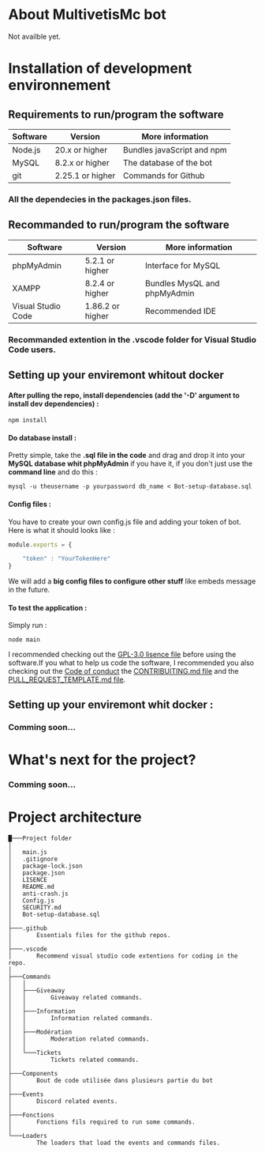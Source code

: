# About MultivetisMc bot

Not availble yet.

# Installation of development environnement

## Requirements to run/program the software

| Software           | Version          | More information             |
| ------------------ | ---------------- | ---------------------------- |
| Node.js            | 20.x or higher   | Bundles javaScript and npm   |
| MySQL              | 8.2.x or higher  | The database of the bot      |
| git                | 2.25.1 or higher | Commands for Github          |

### All the dependecies in the packages.json files.

## Recommanded to run/program the software

| Software           | Version          | More information             |
| ------------------ | ---------------- | ---------------------------- |
| phpMyAdmin         | 5.2.1 or higher  | Interface for MySQL          |
| XAMPP              | 8.2.4 or higher  | Bundles MysQL and phpMyAdmin |
| Visual Studio Code | 1.86.2 or higher | Recommended IDE              |

### Recommanded extention in the .vscode folder for Visual Studio Code users.

## Setting up your enviremont whitout docker

#### After pulling the repo, install dependencies (add the '-D' argument to install dev dependencies) :

```
npm install
```

#### Do database install :

Pretty simple, take the **.sql file in the code** and drag and drop it into your **MySQL database whit phpMyAdmin** if you have it, if you don't just use the **command line** and do this :
```
mysql -u theusername -p yourpassword db_name < Bot-setup-database.sql
```

#### Config files :

You have to create your own config.js file and adding your token of bot.
Here is what it should looks like :
```javascript
module.exports = {

    "token" : "YourTokenHere"
}
```

We will add a **big config files to configure other stuff** like embeds message in the future.
#### To test the application :

Simply run :

```
node main
```

I recommended checking out the [GPL-3.0 lisence file](https://github.com/MultivetisMc/MultivetisMc-bot/blob/main/LICENSE) before using the software.If you what to help us code the software, I recommended you also checking out the [Code of conduct]() the [CONTRIBUITING.md file]() and the [PULL_REQUEST_TEMPLATE.md file]().

## Setting up your enviremont whit docker :

### Comming soon...

# What's next for the project?

### Comming soon...

# Project architecture

```
█───Project folder
│
│   main.js
│   .gitignore
│   package-lock.json
│   package.json
│   LISENCE
│   README.md
│   anti-crash.js
│   Config.js
│   SECURITY.md
│   Bot-setup-database.sql
│
├───.github
│       Essentials files for the github repos.
│
├───.vscode
│       Recommend visual studio code extentions for coding in the repo.
│
├───Commands
│   │   
│   ├───Giveaway       
│   │       Giveaway related commands.
│   │   
│   ├───Information       
│   │       Information related commands.
│   │    
│   ├───Modération       
│   │       Moderation related commands.
│   │
│   └───Tickets
│           Tickets related commands.
│
├───Components
│       Bout de code utilisée dans plusieurs partie du bot
│
├───Events
│       Discord related events.       
│
├───Fonctions
│       Fonctions fils required to run some commands.
│
└───Loaders
        The loaders that load the events and commands files.
```